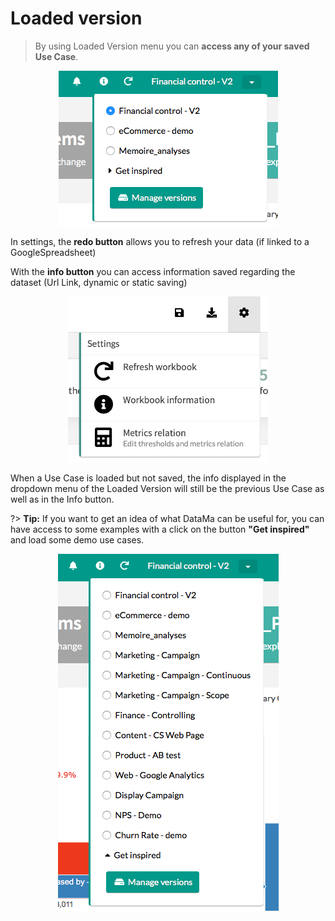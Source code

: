 # Loaded version

> By using Loaded Version menu you can **access any of your saved Use Case**.

<center><img src="general/admin/images/loadedVersion2.png" alt="loaded_version" /></center>

In settings, the **redo button** allows you to refresh your data (if linked to a GoogleSpreadsheet)

With the **info button**  you can access information saved regarding the dataset (Url Link, dynamic or static saving)

<center><img src="general/admin/images/savebutton.png" alt="redo_button" width= "320px" /></center>




When a Use Case is loaded but not saved, the info displayed in the dropdown menu of the Loaded Version will still be the previous Use Case as well as in the Info button.

?> **Tip:** If you want to get an idea of what DataMa can be useful for, you can have access to some examples with a click on the button **"Get inspired"** and load some demo use cases.

<center><img src="general/admin/images/get_inspired.png" alt="get_inspired" /></center>
